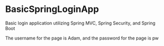 # BasicSpringLoginApp
Basic login application utilizing Spring MVC, Spring Security, and Spring Boot

The username for the page is Adam, and the password for the page is pw


